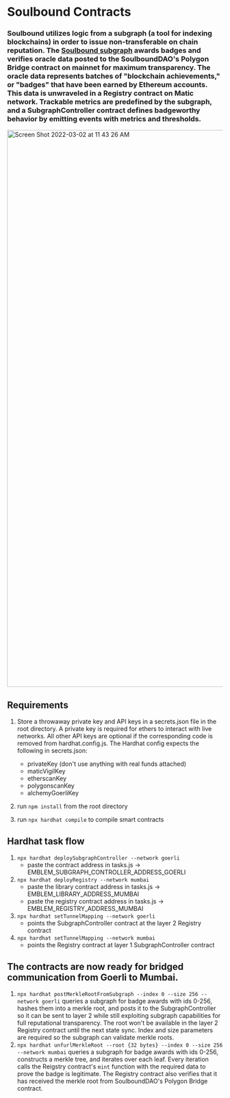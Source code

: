 # Soulbound Contracts

### Soulbound utilizes logic from a subgraph (a tool for indexing blockchains) in order to issue non-transferable on chain reputation. The [Soulbound subgraph](https://thegraph.com/explorer/subgraph?id=BKWqzRUajb4zK3X8LwwEACH2tVgprgEE8ZdsHdknxQEk&view=Overview) awards badges and verifies oracle data posted to the SoulboundDAO's Polygon Bridge contract on mainnet for maximum transparency. The oracle data represents batches of "blockchain achievements," or "badges" that have been earned by Ethereum accounts. This data is unwraveled in a Registry contract on Matic network. Trackable metrics are predefined by the subgraph, and a SubgraphController contract defines badgeworthy behavior by emitting events with metrics and thresholds.

<img width="1301" alt="Screen Shot 2022-03-02 at 11 43 26 AM" src="https://user-images.githubusercontent.com/4196637/156437729-48390b40-d5d8-468c-a69c-71d4610626b0.png">

## Requirements
1. Store a throwaway private key and API keys in a secrets.json file in the root directory. A private key is required for ethers to interact with live networks. All other API keys are optional if the corresponding code is removed from hardhat.config.js. The Hardhat config expects the following in secrets.json:
   - privateKey (don't use anything with real funds attached)
   - maticVigilKey
   - etherscanKey
   - polygonscanKey
   - alchemyGoerliKey
  
2. run ```npm install``` from the root directory
3. run ```npx hardhat compile``` to compile smart contracts

## Hardhat task flow
1. ```npx hardhat deploySubgraphController --network goerli```
   - paste the contract address in tasks.js -> EMBLEM_SUBGRAPH_CONTROLLER_ADDRESS_GOERLI
2. ```npx hardhat deployRegistry --network mumbai```
   - paste the library contract address in tasks.js -> EMBLEM_LIBRARY_ADDRESS_MUMBAI
   - paste the registry contract address in tasks.js -> EMBLEM_REGISTRY_ADDRESS_MUMBAI
3. ```npx hardhat setTunnelMapping --network goerli```
   - points the SubgraphController contract at the layer 2 Registry contract
4. ```npx hardhat setTunnelMapping --network mumbai```
   - points the Registry contract at layer 1 SubgraphController contract

## The contracts are now ready for bridged communication from Goerli to Mumbai.
1. ```npx hardhat postMerkleRootFromSubgraph --index 0 --size 256 --network goerli``` queries a subgraph for badge awards with ids 0-256, hashes them into a merkle root, and posts it to the SubgraphController so it can be sent to layer 2 while still exploiting subgraph capabilities for full reputational transparency. The root won't be available in the layer 2 Registry contract until the next state sync. Index and size parameters are required so the subgraph can validate merkle roots.
2. ```npx hardhat unfurlMerkleRoot --root {32 bytes} --index 0 --size 256 --network mumbai``` queries a subgraph for badge awards with ids 0-256, constructs a merkle tree, and iterates over each leaf. Every iteration calls the Reigstry contract's ```mint``` function with the required data to prove the badge is legitimate. The Registry contract also verifies that it has received the merkle root from SoulboundDAO's Polygon Bridge contract.
